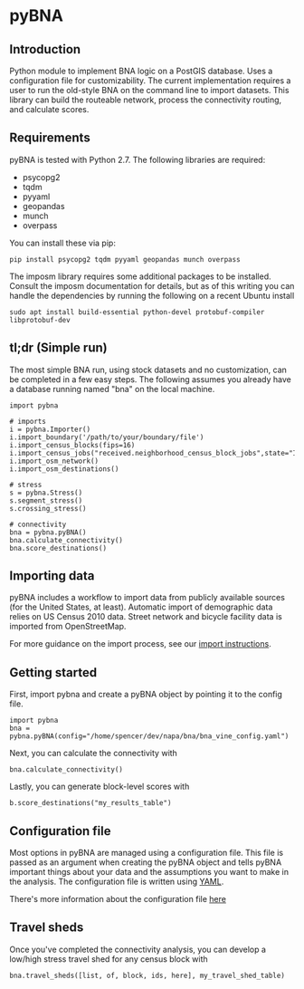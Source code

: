 # pyBNA

## Introduction

Python module to implement BNA logic on a PostGIS database. Uses a configuration
file for customizability. The current implementation requires a user to run the
old-style BNA on the command line to import datasets. This library can build the
routeable network, process the connectivity routing, and calculate scores.

## Requirements

pyBNA is tested with Python 2.7. The following libraries are required:
- psycopg2
- tqdm
- pyyaml
- geopandas
- munch
- overpass

You can install these via pip:
```
pip install psycopg2 tqdm pyyaml geopandas munch overpass
```

The imposm library requires some additional packages to be installed. Consult the imposm documentation for details, but as of this writing you can handle the dependencies by running the following on a recent Ubuntu install
```
sudo apt install build-essential python-devel protobuf-compiler libprotobuf-dev
```

## tl;dr (Simple run)

The most simple BNA run, using stock datasets and no customization, can be
completed in a few easy steps. The following assumes you already have a database
running named "bna" on the local machine.

```
import pybna

# imports
i = pybna.Importer()
i.import_boundary('/path/to/your/boundary/file')
i.import_census_blocks(fips=16)
i.import_census_jobs("received.neighborhood_census_block_jobs",state="ID")
i.import_osm_network()
i.import_osm_destinations()

# stress
s = pybna.Stress()
s.segment_stress()
s.crossing_stress()

# connectivity
bna = pybna.pyBNA()
bna.calculate_connectivity()
bna.score_destinations()
```

## Importing data

pyBNA includes a workflow to import data from publicly available sources (for
the United States, at least). Automatic import of demographic data relies on US
Census 2010 data. Street network and bicycle facility data is imported from
OpenStreetMap.

For more guidance on the import process, see our [import instructions](import.md).

## Getting started

First, import pybna and create a pyBNA object by pointing it to the config file.
```
import pybna
bna = pybna.pyBNA(config="/home/spencer/dev/napa/bna/bna_vine_config.yaml")
```

Next, you can calculate the connectivity with
```
bna.calculate_connectivity()
```

Lastly, you can generate block-level scores with
```
b.score_destinations("my_results_table")
```

## Configuration file

Most options in pyBNA are managed using a configuration file. This file is
passed as an argument when creating the pyBNA object and tells pyBNA important
things about your data and the assumptions you want to make in the analysis. The configuration file is written using [YAML](http://yaml.org/start.html).

There's more information about the configuration file [here](config.md)

## Travel sheds

Once you've completed the connectivity analysis, you can develop a low/high stress travel shed for any census block with
```
bna.travel_sheds([list, of, block, ids, here], my_travel_shed_table)
```
